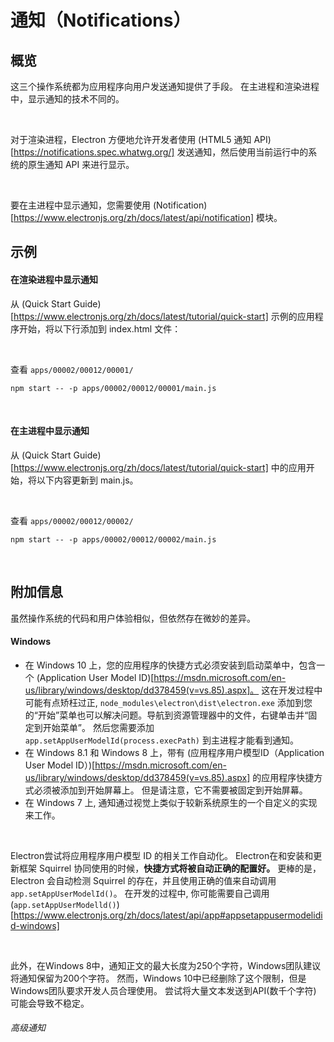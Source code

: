 # 通知（Notifications）

## 概览

这三个操作系统都为应用程序向用户发送通知提供了手段。 在主进程和渲染进程中，显示通知的技术不同的。

<br>

对于渲染进程，Electron 方便地允许开发者使用 (HTML5 通知 API)[https://notifications.spec.whatwg.org/] 发送通知，然后使用当前运行中的系统的原生通知 API 来进行显示。

<br>

要在主进程中显示通知，您需要使用 (Notification)[https://www.electronjs.org/zh/docs/latest/api/notification] 模块。

## 示例

#### 在渲染进程中显示通知​

从 (Quick Start Guide)[https://www.electronjs.org/zh/docs/latest/tutorial/quick-start] 示例的应用程序开始，将以下行添加到 index.html 文件：

<br>

查看 `apps/00002/00012/00001/`

```
npm start -- -p apps/00002/00012/00001/main.js
```

<br>

#### 在主进程中显示通知

从 (Quick Start Guide)[https://www.electronjs.org/zh/docs/latest/tutorial/quick-start] 中的应用开始，将以下内容更新到 main.js。

<br>

查看 `apps/00002/00012/00002/`

```
npm start -- -p apps/00002/00012/00002/main.js
```

<br>

## 附加信息

虽然操作系统的代码和用户体验相似，但依然存在微妙的差异。

#### Windows

- 在 Windows 10 上，您的应用程序的快捷方式必须安装到启动菜单中，包含一个 (Application User Model ID)[https://msdn.microsoft.com/en-us/library/windows/desktop/dd378459(v=vs.85).aspx]。 这在开发过程中可能有点矫枉过正, `node_modules\electron\dist\electron.exe` 添加到您的“开始”菜单也可以解决问题。导航到资源管理器中的文件，右键单击并“固定到开始菜单”。 然后您需要添加 `app.setAppUserModelId(process.execPath)` 到主进程才能看到通知。
- 在 Windows 8.1 和 Windows 8 上，带有 (应用程序用户模型ID（Application User Model ID）)[https://msdn.microsoft.com/en-us/library/windows/desktop/dd378459(v=vs.85).aspx] 的应用程序快捷方式必须被添加到开始屏幕上。 但是请注意，它不需要被固定到开始屏幕。
- 在 Windows 7 上, 通知通过视觉上类似于较新系统原生的一个自定义的实现来工作。

<br>

Electron尝试将应用程序用户模型 ID 的相关工作自动化。 Electron在和安装和更新框架 Squirrel 协同使用的时候，**快捷方式将被自动正确的配置好。** 更棒的是，Electron 会自动检测 Squirrel 的存在，并且使用正确的值来自动调用 `app.setAppUserModelId()`。 在开发的过程中, 你可能需要自己调用 (`app.setAppUserModelld()`)[https://www.electronjs.org/zh/docs/latest/api/app#appsetappusermodelidid-windows]

<br>

此外，在Windows 8中，通知正文的最大长度为250个字符，Windows团队建议将通知保留为200个字符。 然而，Windows 10中已经删除了这个限制，但是Windows团队要求开发人员合理使用。 尝试将大量文本发送到API(数千个字符) 可能会导致不稳定。

###### 高级通知